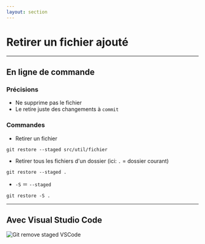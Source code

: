```yaml
---
layout: section
---
```


# Retirer un fichier ajouté

---

## En ligne de commande


<v-clicks>

### Précisions

</v-clicks>

<v-clicks>

- Ne supprime pas le fichier
- Le retire juste des changements à `commit`

</v-clicks>


<v-clicks>

### Commandes

- Retirer un fichier
```shell
git restore --staged src/util/fichier
```

- Retirer tous les fichiers d'un dossier (ici: `.` = dossier courant)
```shell
git restore --staged .
```

- `-S` ＝ `--staged`
```shell
git restore -S .
```

</v-clicks>

---

## Avec Visual Studio Code

![Git remove staged VSCode](/vscode/git-restore-staged.png)